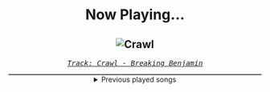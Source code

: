 <div align="center"> 
<h1>Now Playing...</h1>

![Crawl](https://i.scdn.co/image/ab67616d00001e0208cdafd988bd04d9b14159d3)
--
_<samp><a href="https://open.spotify.com/track/2G1xOn9PhRgi63XWp2ToZx">Track: Crawl - Breaking Benjamin</a></samp>_

<div style="border: 1px #4B5054 solid"></div>
<details>
  <summary>
    Previous played songs
  </summary>
  <table>
    <thead>
      <tr>
        <th>
          Artist
        </th>
        <th>
          Song
        </th>
        <th>
          Link
        </th>
      </tr>
    </thead>
    <tbody>
      <tr><td>Breaking Benjamin</td><td>Crawl</td><td><a href="https://open.spotify.com/track/2G1xOn9PhRgi63XWp2ToZx">https://open.spotify.com/track/2G1xOn9PhRgi63XWp2ToZx</a></td></tr><tr><td>Breaking Benjamin</td><td>Into The Nothing</td><td><a href="https://open.spotify.com/track/0slW7U1gWpQ9Dx2vWWp2ga">https://open.spotify.com/track/0slW7U1gWpQ9Dx2vWWp2ga</a></td></tr><tr><td>Falling In Reverse</td><td>ZOMBIFIED</td><td><a href="https://open.spotify.com/track/2ib8fuTavdc48X6MjhE4Ft">https://open.spotify.com/track/2ib8fuTavdc48X6MjhE4Ft</a></td></tr><tr><td>Orbit Culture</td><td>Strangler</td><td><a href="https://open.spotify.com/track/0345Z4kkjvOGZRvZMo5Vqd">https://open.spotify.com/track/0345Z4kkjvOGZRvZMo5Vqd</a></td></tr><tr><td>Miss May I</td><td>Earth Shaker</td><td><a href="https://open.spotify.com/track/4m8nwyzRuSJyE7gO6qD40T">https://open.spotify.com/track/4m8nwyzRuSJyE7gO6qD40T</a></td></tr><tr><td>Bury Tomorrow</td><td>LIFE (Paradise Denied)</td><td><a href="https://open.spotify.com/track/3ndwxuh6TAX6eWYy9jWwhP">https://open.spotify.com/track/3ndwxuh6TAX6eWYy9jWwhP</a></td></tr><tr><td>We Came As Romans</td><td>Darkbloom</td><td><a href="https://open.spotify.com/track/5eqB8FjyujwxBGfdibWEuL">https://open.spotify.com/track/5eqB8FjyujwxBGfdibWEuL</a></td></tr><tr><td>Bad Omens</td><td>ARTIFICIAL SUICIDE</td><td><a href="https://open.spotify.com/track/2Qv8xJzenocwXyGlMU5PaC">https://open.spotify.com/track/2Qv8xJzenocwXyGlMU5PaC</a></td></tr><tr><td>Peyton Parrish</td><td>Dane</td><td><a href="https://open.spotify.com/track/2XuGU6hFZsxVDt1qxvvXuJ">https://open.spotify.com/track/2XuGU6hFZsxVDt1qxvvXuJ</a></td></tr><tr><td>Peyton Parrish</td><td>Drengr of Ragnarok</td><td><a href="https://open.spotify.com/track/5FX4VQyWVWh2chFZZyA7AK">https://open.spotify.com/track/5FX4VQyWVWh2chFZZyA7AK</a></td></tr><tr><td>Architects</td><td>deep fake</td><td><a href="https://open.spotify.com/track/1I3EjtaIQz2zzDE1aeiUEz">https://open.spotify.com/track/1I3EjtaIQz2zzDE1aeiUEz</a></td></tr><tr><td>Avery Watts</td><td>Enough</td><td><a href="https://open.spotify.com/track/5X3ldunm7N84p28od4hzdE">https://open.spotify.com/track/5X3ldunm7N84p28od4hzdE</a></td></tr><tr><td>Avery Watts</td><td>Enough</td><td><a href="https://open.spotify.com/track/5X3ldunm7N84p28od4hzdE">https://open.spotify.com/track/5X3ldunm7N84p28od4hzdE</a></td></tr><tr><td>Spite</td><td>Dedication To Flesh</td><td><a href="https://open.spotify.com/track/2YriJLI67y3fYH3KHX29jM">https://open.spotify.com/track/2YriJLI67y3fYH3KHX29jM</a></td></tr><tr><td>Lorna Shore</td><td>Pain Remains II: After All I've Done, I'll Disappear</td><td><a href="https://open.spotify.com/track/3CLV93SK84UzGD5EHm3vsT">https://open.spotify.com/track/3CLV93SK84UzGD5EHm3vsT</a></td></tr><tr><td>Earth Caller</td><td>I Will Return</td><td><a href="https://open.spotify.com/track/0AQcFVw3RkS01iMfs24qUt">https://open.spotify.com/track/0AQcFVw3RkS01iMfs24qUt</a></td></tr><tr><td>Solence</td><td>Rain Down</td><td><a href="https://open.spotify.com/track/0WcS5eAg9byayXJFZ75eEi">https://open.spotify.com/track/0WcS5eAg9byayXJFZ75eEi</a></td></tr><tr><td>Ice Nine Kills</td><td>Hip To Be Scared</td><td><a href="https://open.spotify.com/track/4lEbtjtLpF0YxRCFWeswAG">https://open.spotify.com/track/4lEbtjtLpF0YxRCFWeswAG</a></td></tr><tr><td>Space Of Variations</td><td>IMAGO</td><td><a href="https://open.spotify.com/track/7JQMRfognfgWlzptQVeUV2">https://open.spotify.com/track/7JQMRfognfgWlzptQVeUV2</a></td></tr><tr><td>The Veer Union</td><td>No Hope 'Til Now</td><td><a href="https://open.spotify.com/track/0rsn2sc8LlIfTyePLigY8w">https://open.spotify.com/track/0rsn2sc8LlIfTyePLigY8w</a></td></tr>
    </tbody>
  </table>
</details>

</div>
